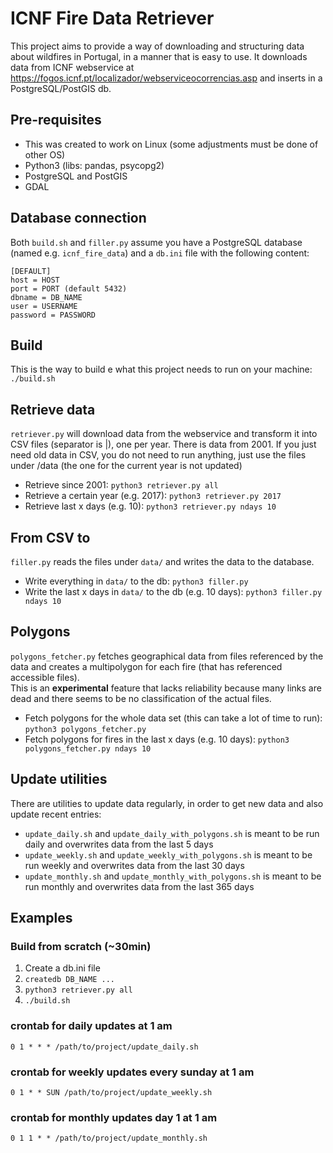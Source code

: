 # ICNF Fire Data Retriever

This project aims to provide a way of downloading and structuring data about wildfires in Portugal, in a manner that is easy to use.
It downloads data from ICNF webservice at https://fogos.icnf.pt/localizador/webserviceocorrencias.asp and inserts in a PostgreSQL/PostGIS db.

## Pre-requisites
* This was created to work on Linux (some adjustments must be done of other OS)
* Python3 (libs: pandas, psycopg2)
* PostgreSQL and PostGIS
* GDAL

## Database connection
Both `build.sh` and `filler.py` assume you have a PostgreSQL database (named e.g. `icnf_fire_data`) and a `db.ini` file with the following content:
```
[DEFAULT]
host = HOST
port = PORT (default 5432)
dbname = DB_NAME
user = USERNAME
password = PASSWORD
```

## Build
This is the way to build e what this project needs to run on your machine:<br/>
`./build.sh`<br/>

## Retrieve data
`retriever.py` will download data from the webservice and transform it into CSV files (separator is |), one per year.
There is data from 2001.
If you just need old data in CSV, you do not need to run anything, just use the files under /data (the one for the current year is not updated)
* Retrieve since 2001: `python3 retriever.py all`
* Retrieve a certain year (e.g. 2017): `python3 retriever.py 2017`
* Retrieve last x days (e.g. 10): `python3 retriever.py ndays 10`

## From CSV to 
`filler.py` reads the files under `data/` and writes the data to the database.
* Write everything in `data/` to the db: `python3 filler.py`
* Write the last x days in `data/` to the db (e.g. 10 days): `python3 filler.py ndays 10`

## Polygons
`polygons_fetcher.py` fetches geographical data from files referenced by the data and creates a multipolygon for each fire (that has referenced accessible files).<br/>
This is an **experimental** feature that lacks reliability because many links are dead and there seems to be no classification of the actual files.
* Fetch polygons for the whole data set (this can take a lot of time to run): `python3 polygons_fetcher.py`
* Fetch polygons for fires in the last x days (e.g. 10 days): `python3 polygons_fetcher.py ndays 10`


## Update utilities
There are utilities to update data regularly, in order to get new data and also update recent entries:
* `update_daily.sh` and `update_daily_with_polygons.sh` is meant to be run daily and overwrites data from the last 5 days 
* `update_weekly.sh` and `update_weekly_with_polygons.sh` is meant to be run weekly and overwrites data from the last 30 days 
* `update_monthly.sh` and `update_monthly_with_polygons.sh` is meant to be run monthly and overwrites data from the last 365 days 



## Examples

### Build from scratch (~30min)
1. Create a db.ini file
2. `createdb DB_NAME ...`
3. `python3 retriever.py all`
4. `./build.sh`

### crontab for daily updates at 1 am
`0 1 * * * /path/to/project/update_daily.sh`

### crontab for weekly updates every sunday at 1 am
`0 1 * * SUN /path/to/project/update_weekly.sh`

### crontab for monthly updates day 1 at 1 am
`0 1 1 * * /path/to/project/update_monthly.sh`
